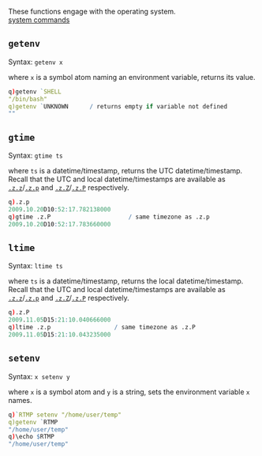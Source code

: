 These functions engage with the operating system.  
<i class="fa fa-hand-o-right"></i> [system commands](syscmds)


## `getenv`

Syntax: `getenv x`

where `x` is a symbol atom naming an environment variable, returns its value.
```q
q)getenv `SHELL
"/bin/bash"
q)getenv `UNKNOWN      / returns empty if variable not defined
""
```


## `gtime`

Syntax: `gtime ts`

where `ts` is a datetime/timestamp, returns the UTC datetime/timestamp. 
Recall that the UTC and local datetime/timestamps are available as [`.z.z`](dotz/#zz-utc-datetime)/[`.z.p`](dotz/#zp-utc-timestamp) and [`.z.Z`](dotz/#zz-local-datetime)/[`.z.P`](dotz/#zp-local-timestamp) respectively.
```q
q).z.p
2009.10.20D10:52:17.782138000
q)gtime .z.P                      / same timezone as .z.p
2009.10.20D10:52:17.783660000
```


## `ltime`

Syntax: `ltime ts`

where `ts` is a datetime/timestamp, returns the local datetime/timestamp. 
Recall that the UTC and local datetime/timestamps are available as [`.z.z`](dotz/#zz-utc-datetime)/[`.z.p`](dotz/#zp-utc-timestamp) and [`.z.Z`](dotz/#zz-local-datetime)/[`.z.P`](dotz/#zp-local-timestamp) respectively.
```q
q).z.P
2009.11.05D15:21:10.040666000
q)ltime .z.p                  / same timezone as .z.P
2009.11.05D15:21:10.043235000
```


## `setenv`

Syntax: `x setenv y`

where `x` is a symbol atom and `y` is a string, sets the environment variable `x` names.
```q
q)`RTMP setenv "/home/user/temp"
q)getenv `RTMP
"/home/user/temp"
q)\echo $RTMP
"/home/user/temp"
```


